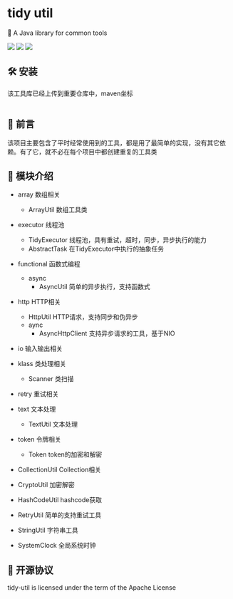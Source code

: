 # tidy util

🍎 A Java library for common tools

![](https://img.shields.io/badge/JDK-8%2B-brightgreen)
![](https://github.com/watertreestar/tidy-util/workflows/Java-CI/badge.svg)
![](https://codecov.io/gh/watertreestar/tidy-util/branch/main/graph/badge.svg?token=KEG1PQ5LAX)

## 🛠️ 安装

该工具库已经上传到重要仓库中，maven坐标

```xml

```

## 🎉 前言

该项目主要包含了平时经常使用到的工具，都是用了最简单的实现，没有其它依赖。有了它，就不必在每个项目中都创建重复的工具类

## 🏢 模块介绍

- array 数组相关
  - ArrayUtil 数组工具类

- executor 线程池
  - TidyExecutor 线程池，具有重试，超时，同步，异步执行的能力
  - AbstractTask 在TidyExecutor中执行的抽象任务

- functional 函数式编程
  - async
    - AsyncUtil 简单的异步执行，支持函数式

- http HTTP相关
  - HttpUtil HTTP请求，支持同步和伪异步
  - aync
    - AsyncHttpClient 支持异步请求的工具，基于NIO

- io 输入输出相关

- klass 类处理相关
  - Scanner 类扫描

- retry 重试相关

- text 文本处理
  - TextUtil 文本处理

- token 令牌相关
  - Token token的加密和解密

- CollectionUtil Collection相关

- CryptoUtil 加密解密

- HashCodeUtil hashcode获取

- RetryUtil 简单的支持重试工具

- StringUtil 字符串工具

- SystemClock 全局系统时钟

## 📄 开源协议

tidy-util is licensed under the term of the Apache License
